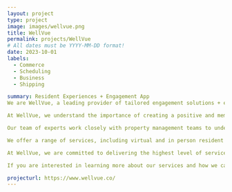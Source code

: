 ```yaml
---
layout: project
type: project
image: images/wellvue.png
title: WellVue
permalink: projects/WellVue
# All dates must be YYYY-MM-DD format!
date: 2023-10-01
labels:
  - Commerce
  - Scheduling
  - Business
  - Shipping

summary: Resident Experiences + Engagement App
We are WellVue, a leading provider of tailored engagement solutions + elevated resident experiences that empowers vibrant, happy communities. 

At WellVue, we understand the importance of creating a positive and memorable experience for residents and on-site teams. This is why we offer a comprehensive range of services that are designed to enhance the resident experience and foster a sense of community within the property. 

Our team of experts work closely with property management teams to understand the unique needs and requirements of each property. We then tailor our solutions to meet those specific needs, ensuring that residents have access to the amenities, services, and resources they need to feel comfortable and engaged in their community. 

We offer a range of services, including virtual and in person resident events, concierge services, fitness programs, social activities, and community driven groups. Our tech solutions also provide residents with easy access to community resources and services, including maintenance requests, feedbacks, and concierge amenities offered on site. 

At WellVue, we are committed to delivering the highest level of service to our clients, their residents, and employees. We work tirelessly to stay up to date on latest trends and best practices in the multifamily industry, and we are always looking for new and innovative ways to enhance the resident experience. 

If you are interested in learning more about our services and how we can help you create a thriving and engaged community within your property, please contact us today. We look forward to hearing from you! 

projecturl: https://www.wellvue.co/
---
```

